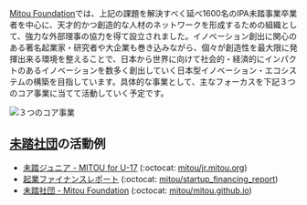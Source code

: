 [Mitou Foundation](https://www.mitou.org/)では、上記の課題を解決すべく延べ1600名のIPA未踏事業卒業者を中心に、天才的かつ創造的な人材のネットワークを形成するための組織として、強力な外部理事の協力を得て設立されました。イノベーション創出に関心のある著名起業家・研究者や大企業も巻き込みながら、個々が創造性を最大限に発揮出来る環境を整えることで、日本から世界に向けて社会的・経済的にインパクトのあるイノベーションを数多く創出していく日本型イノベーション・エコシステムの構築を目指しています。具体的な事業として、主なフォーカスを下記３つのコア事業に当てて活動していく予定です。
 
 ![３つのコア事業](https://i.gyazo.com/e15ed0e0f783ef67e6f6c1edff7c7b5f.png)

## [未踏社団](https://www.mitou.org/)の活動例

- [未踏ジュニア - MITOU for U-17](https://jr.mitou.org/) (:octocat: [mitou/jr.mitou.org](https://github.com/mitou/jr.mitou.org/))
- [起業ファイナンスレポート](https://github.com/mitou/startup_financing_report) (:octocat: [mitou/startup_financing_report](https://github.com/mitou/startup_financing_report))
- [未踏社団 - Mitou Foundation](https://www.mitou.org/) (:octocat: [mitou/mitou.github.io](https://github.com/mitou/mitou.github.io))
